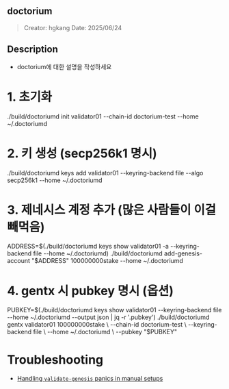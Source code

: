 ## doctorium
> Creator: hgkang
> Date: 2025/06/24

## Description 
* doctorium에 대한 설명을 작성하세요

# 1. 초기화
./build/doctoriumd init validator01 --chain-id doctorium-test --home ~/.doctoriumd

# 2. 키 생성 (secp256k1 명시)
./build/doctoriumd keys add validator01 --keyring-backend file --algo secp256k1 --home ~/.doctoriumd

# 3. 제네시스 계정 추가 (많은 사람들이 이걸 빼먹음)
ADDRESS=$(./build/doctoriumd keys show validator01 -a --keyring-backend file --home ~/.doctoriumd)
./build/doctoriumd add-genesis-account "$ADDRESS" 100000000stake --home ~/.doctoriumd

# 4. gentx 시 pubkey 명시 (옵션)
PUBKEY=$(./build/doctoriumd keys show validator01 --keyring-backend file --home ~/.doctoriumd --output json | jq -r '.pubkey')
./build/doctoriumd gentx validator01 100000000stake \
--chain-id doctorium-test \
--keyring-backend file \
--home ~/.doctoriumd \
--pubkey "$PUBKEY"

# Troubleshooting
* [Handling `validate-genesis` panics in manual setups](docs/validate-genesis-troubleshooting.md)
